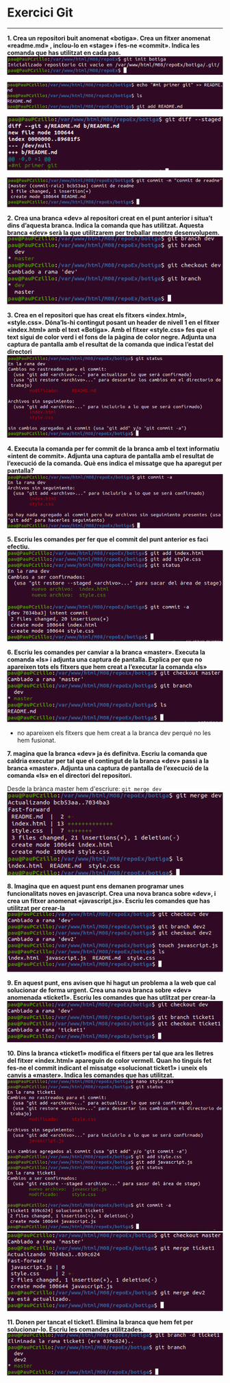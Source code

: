 # Exercici Git
---
**1. Crea un repositori buit anomenat «botiga». Crea un fitxer anomenat «readme.md» ,
inclou-lo en «stage» i fes-ne «commit». Indica les comanda que has utilitzat en cada
pas.**
![foto init](fotos/init.png)

![foto readme](fotos/readme.png)

![foto readme](fotos/stage.png)

![foto readme](fotos/commit.png)

**2. Crea una branca «dev» al repositori creat en el punt anterior i situa’t dins d’aquesta
branca.   Indica   la   comanda   que   has   utilitzat.   Aquesta   branca   «dev»   serà   la   que
utilitzarem per treballar mentre desenvolupem.**
![foto dev](fotos/dev.png)

**3. Crea   en   el   repositori   que   has   creat   els   fitxers   «index.html»,   «style.css».   Dóna’ls-hi
contingut posant un header de nivell 1 en el fitxer «index.html» amb el text «Botiga».
Amb el fitxer «style.css» fes que el text sigui de color verd i el fons de la pàgina de
color negre. Adjunta una captura de pantalla amb el resultat de la comanda que indica
l’estat del directori**
![foto dev](fotos/ex3.png)

**4. Executa   la   comanda   per   fer   commit   de   la   branca   amb   el   text   informatiu   «intent   de
commit». Adjunta una captura de pantalla amb el resultat de l’execució de la comanda.
Què ens indica el missatge que ha aparegut per pantalla?**
![foto dev](fotos/intentcommit.png)

**5. Escriu les comandes per fer que el commit del punt anterior es faci efectiu.**
![foto dev](fotos/success.png)

**6. Escriu  les comandes per  canviar  a la  branca  «master». Executa la  comanda  «ls»  i
adjunta una captura de pantalla. Explica per que no apareixen tots els fitxers que hem
creat a l’executar la comanda «ls»**
![foto dev](fotos/brancamaster.png)
- no apareixen els fitxers que hem creat a la branca dev perqué no les hem fusionat.

**7. magina que la branca «dev» ja és definitva. Escriu la comanda que caldria executar per tal que el contingut de la branca «dev» passi a la branca «master». Adjunta una
captura de pantalla de l’execució de la comanda «ls» en el directori del repositori.**

Desde la brànca master hem d'escriure: `git merge dev`
![foto dev](fotos/merge.png)

**8. Imagina   que   en  aquest   punt   ens   demanen   programar   unes   funcionalitats   noves   en
javascript.   Crea   una   nova   branca   sobre   «dev»,   i   crea   un   fitxer   anomenat
«javascript.js». Escriu les comandes que has utilitzat per crear-la**
![foto dev](fotos/js.png)

**9. En aquest punt, ens avisen que hi hagut un problema a la web que cal solucionar de
forma  urgent.   Crea   una  nova   branca  sobre  «dev»  anomenada   «ticket1».   Escriu   les
comandes que has utlitzat per crear-la**
![foto dev](fotos/ticket1.png)

**10. Dins   la   branca   «ticket1»   modifica   el   fitxers   per   tal   que   ara   les   lletres   del   fitxer
«index.html» apareguin de color vermell. Quan ho tinguis fet fes-ne el commit indicant
el missatge «solucionat ticket1» i uneix els canvis a «master». Indica les comandes
que has utilitzat.**
![foto dev](fotos/solucionatticket1.png)
![foto dev](fotos/merge2.png)

**11. Donen per tancat el ticket1. Elimina la branca que hem fet per solucionar-lo. Escriu les
comandes utilitzades.**
![foto dev](fotos/ex11.png)
